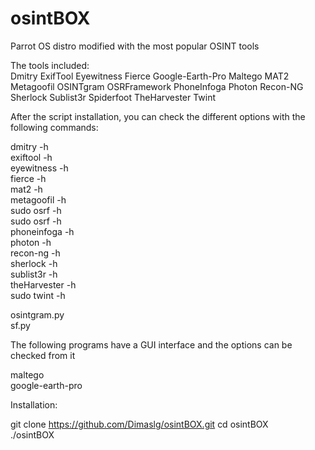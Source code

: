 # osintBOX  
Parrot OS distro modified with the most popular OSINT tools  
  
The tools included:  
Dmitry ExifTool Eyewitness Fierce Google-Earth-Pro Maltego MAT2 Metagoofil OSINTgram OSRFramework PhoneInfoga Photon Recon-NG Sherlock Sublist3r Spiderfoot TheHarvester Twint  
  
After the script installation, you can check the different options with the following commands:  
  
dmitry -h  
exiftool -h  
eyewitness -h  
fierce -h  
mat2 -h  
metagoofil -h  
sudo osrf -h  
sudo osrf -h  
phoneinfoga -h  
photon -h  
recon-ng -h  
sherlock -h  
sublist3r -h  
theHarvester -h  
sudo twint -h  
  
osintgram.py  
sf.py  
  
The following programs have a GUI interface and the options can be checked from it  
  
maltego  
google-earth-pro  
  
  
Installation:  

git clone https://github.com/Dimaslg/osintBOX.git 
cd osintBOX  
./osintBOX    
